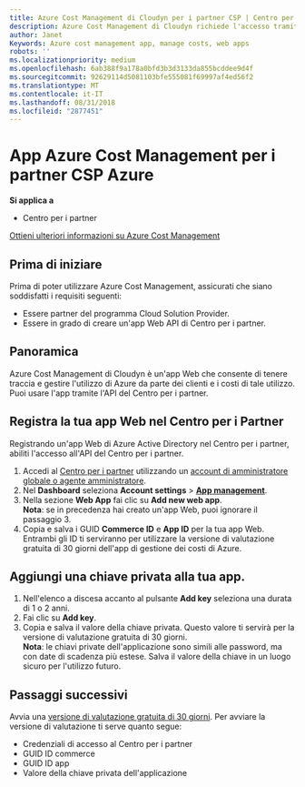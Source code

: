```yaml
---
title: Azure Cost Management di Cloudyn per i partner CSP | Centro per i partner
description: Azure Cost Management di Cloudyn richiede l'accesso tramite provisioning dell'API Centro per i partner.
author: Janet
Keywords: Azure cost management app, manage costs, web apps
robots: ''
ms.localizationpriority: medium
ms.openlocfilehash: 6ab388f9a178a0bfd3b3d3133da855bcddee9d4f
ms.sourcegitcommit: 92629114d5081103bfe555081f69997af4ed56f2
ms.translationtype: MT
ms.contentlocale: it-IT
ms.lasthandoff: 08/31/2018
ms.locfileid: "2877451"
---
```

# <a name="azure-cost-management-app-for-azure-csp-partners"></a>App Azure Cost Management per i partner CSP Azure  

**Si applica a**

-  Centro per i partner

[Ottieni ulteriori informazioni su Azure Cost Management](https://go.microsoft.com/fwlink/p/?linkid=857893)

## <a name="before-you-begin"></a>Prima di iniziare
Prima di poter utilizzare Azure Cost Management, assicurati che siano soddisfatti i requisiti seguenti:

- Essere partner del programma Cloud Solution Provider.
- Essere in grado di creare un'app Web API di Centro per i partner.

## <a name="overview"></a>Panoramica

Azure Cost Management di Cloudyn è un'app Web che consente di tenere traccia e gestire l'utilizzo di Azure da parte dei clienti e i costi di tale utilizzo. Puoi usare l'app tramite l'API del Centro per i partner.

## <a name="register-your-web-app-in-the-partner-center"></a>Registra la tua app Web nel Centro per i Partner
Registrando un'app Web di Azure Active Directory nel Centro per i partner, abiliti l'accesso all'API del Centro per i partner. 
1.  Accedi al [Centro per i partner](https://partnercenter.microsoft.com/en-us/pcv/dashboard/overview) utilizzando un [account di amministratore globale o agente amministratore](create-user-accounts-and-set-permissions.md).
2.  Nel **Dashboard** seleziona **Account settings** &gt; **[App management](https://partnercenter.microsoft.com/en-us/pcv/apiintegration/appmanagement)**.
3.  Nella sezione **Web App** fai clic su **Add new web app**.
<br> **Nota**: se in precedenza hai creato un'app Web, puoi ignorare il passaggio 3.
4.  Copia e salva i GUID **Commerce ID** e **App ID** per la tua app Web. Entrambi gli ID ti serviranno per utilizzare la versione di valutazione gratuita di 30 giorni dell'app di gestione dei costi di Azure.

## <a name="add-a-secret-key-to-your-app"></a>Aggiungi una chiave privata alla tua app.
1.  Nell'elenco a discesa accanto al pulsante **Add key** seleziona una durata di 1 o 2 anni.
2.  Fai clic su **Add key**. 
3.  Copia e salva il valore della chiave privata. Questo valore ti servirà per la versione di valutazione gratuita di 30 giorni.
<br>**Nota**: le chiavi private dell'applicazione sono simili alle password, ma con date di scadenza più estese. Salva il valore della chiave in un luogo sicuro per l'utilizzo futuro.

## <a name="next-steps"></a>Passaggi successivi
Avvia una [versione di valutazione gratuita di 30 giorni](https://go.microsoft.com/fwlink/?linkid=857895).
Per avviare la versione di valutazione ti serve quanto segue:
- Credenziali di accesso al Centro per i partner
- GUID ID commerce
- GUID ID app
- Valore della chiave privata dell'applicazione
